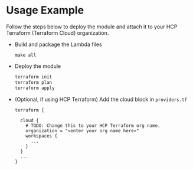 # Usage Example

Follow the steps below to deploy the module and attach it to your HCP Terraform (Terraform Cloud) organization.


* Build and package the Lambda files

  ```
  make all
  ```

* Deploy the module

  ```bash
  terraform init
  terraform plan
  terraform apply
  ```

* (Optional, if using HCP Terraform) Add the cloud block in `providers.tf`

  ```hcl
  terraform {

    cloud {
      # TODO: Change this to your HCP Terraform org name.
      organization = "<enter your org name here>"
      workspaces {
        ...
      }
    }
    ...
  }
  ```
